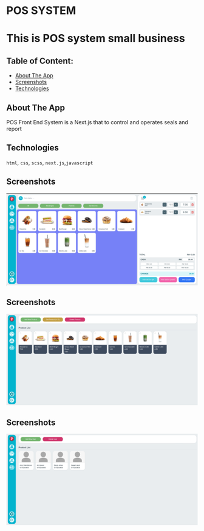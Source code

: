 # POS SYSTEM
This is POS system small business 
==================================

## Table of Content:

- [About The App](#about-the-app)
- [Screenshots](#screenshots)
- [Technologies](#technologies)


## About The App
POS Front End System is a Next.js that to control and operates seals and report


## Technologies
`html`, `css`, `scss`, `next.js`,`javascript`


## Screenshots
![Sample of Station Control Tab](/img/01.png)


## Screenshots
![Sample of Station Control Tab](/img/02.png)



## Screenshots
![Sample of Station Control Tab](/img/03.png)
